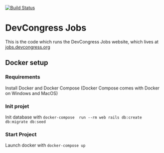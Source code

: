 [![Build Status](https://travis-ci.org/devcongress/jobs.svg?branch=master)](https://travis-ci.org/devcongress/jobs)

# DevCongress Jobs

This is the code which runs the DevCongress Jobs website, which lives at [jobs.devcongress.org](http://jobs.devcongress.org)

## Docker setup

### Requirements

Install Docker and Docker Compose (Docker Compose comes with Docker on Windows and MacOS)

### Init projet

Init database with `docker-compose  run --rm web rails db:create db:migrate db:seed`

### Start Project

Launch docker with `docker-compose up`